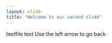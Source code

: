 ```yaml
---
layout: slide
title: "Welcome to our second slide"
---
```

textfile text
Use the left arrow to go back
